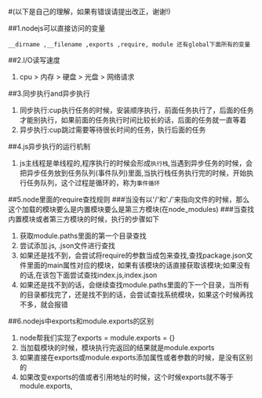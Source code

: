#(以下是自己的理解，如果有错误请提出改正，谢谢!)

##1.nodejs可以直接访问的变量
```
__dirname ,__filename ,exports ,require, module 还有global下面所有的变量
```
##2.I/O读写速度
1. cpu > 内存 > 硬盘 > 光盘 > 网络请求

##3.同步执行and异步执行
1. 同步执行:cup执行任务的时候，安装顺序执行，前面任务执行了，后面的任务才能别执行，如果前面的任务执行时间比较长的话，后面的任务就一直等着
2. 异步执行:cup跳过需要等待很长时间的任务，执行后面的任务

##4.js异步执行的运行机制
1. js主线程是单线程的,程序执行的时候会形成`执行栈`,当遇到异步任务的时候，会把异步任务放到任务队列(事件队列)里面,当执行栈任务执行完的时候，开始执行任务队列，这个过程是循环的，称为`事件循环`

##5.node里面的require查找规则
###当没有以'/'和'./'来指向文件的时候，那么这个加载的模块要么是内置模块要么是第三方模块(在node_modules)
###当查找内置模块或者第三方模块的时候，执行的步骤如下
1. 获取module.paths里面的第一个目录查找
2. 尝试添加.js, .json文件进行查找
3. 如果还是找不到，会尝试将require的参数当成包来查找,查找package.json文件里面的main属性对应的模块，如果有该模块的话直接获取该模块;如果没有的话,在该包下面尝试查找index.js,index.json
4. 如果还是找不到的话，会继续查找module.paths里面的下一个目录，当所有的目录都找完了，还是找不到的话，会尝试查找系统模块，如果这个时候再找不多，就会报错

##6.nodejs中exports和module.exports的区别
1. node帮我们实现了exports = module.exports = {}
2. 当加载模块的时候，模块执行完返回的结果就是module.exports
3. 如果直接在exports或module.exports添加属性或者参数的时候，是没有区别的
4. 如果改变exports的值或者引用地址的时候，这个时候exports就不等于module.exports,


















